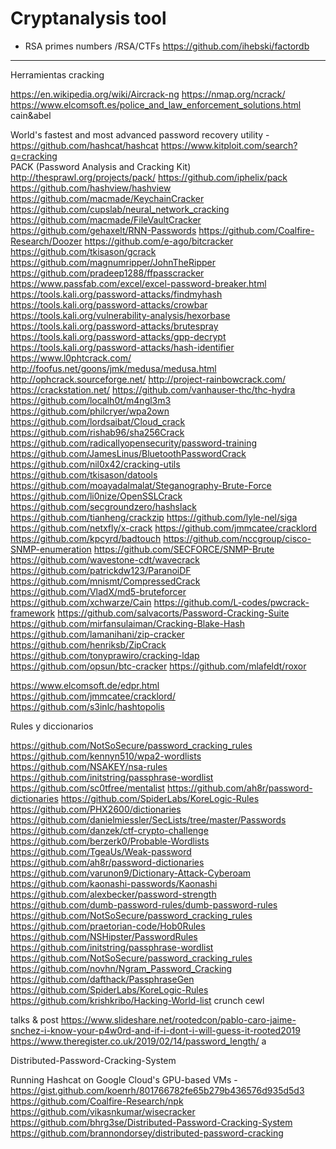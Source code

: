 # Cryptanalysis tool

* RSA primes numbers /RSA/CTFs
https://github.com/ihebski/factordb

-----------
Herramientas cracking

https://en.wikipedia.org/wiki/Aircrack-ng
https://nmap.org/ncrack/
https://www.elcomsoft.es/police_and_law_enforcement_solutions.html
cain&abel

World's fastest and most advanced password recovery utility - https://github.com/hashcat/hashcat
https://www.kitploit.com/search?q=cracking	
PACK (Password Analysis and Cracking Kit) http://thesprawl.org/projects/pack/
https://github.com/iphelix/pack
https://github.com/hashview/hashview
https://github.com/macmade/KeychainCracker
https://github.com/cupslab/neural_network_cracking
https://github.com/macmade/FileVaultCracker
https://github.com/gehaxelt/RNN-Passwords
https://github.com/Coalfire-Research/Doozer
https://github.com/e-ago/bitcracker
https://github.com/tkisason/gcrack
https://github.com/magnumripper/JohnTheRipper
https://github.com/pradeep1288/ffpasscracker
https://www.passfab.com/excel/excel-password-breaker.html
https://tools.kali.org/password-attacks/findmyhash
https://tools.kali.org/password-attacks/crowbar
https://tools.kali.org/vulnerability-analysis/hexorbase
https://tools.kali.org/password-attacks/brutespray
https://tools.kali.org/password-attacks/gpp-decrypt
https://tools.kali.org/password-attacks/hash-identifier
https://www.l0phtcrack.com/
http://foofus.net/goons/jmk/medusa/medusa.html
http://ophcrack.sourceforge.net/
http://project-rainbowcrack.com/
https://crackstation.net/
https://github.com/vanhauser-thc/thc-hydra
https://github.com/localh0t/m4ngl3m3
https://github.com/philcryer/wpa2own
https://github.com/lordsaibat/Cloud_crack
https://github.com/rishab96/sha256Crack
https://github.com/radicallyopensecurity/password-training
https://github.com/JamesLinus/BluetoothPasswordCrack
https://github.com/nil0x42/cracking-utils
https://github.com/tkisason/datools
https://github.com/moayadalmalat/Steganography-Brute-Force
https://github.com/li0nize/OpenSSLCrack
https://github.com/secgroundzero/hashslack
https://github.com/tianheng/crackzip
https://github.com/lyle-nel/siga
https://github.com/netxfly/x-crack
https://github.com/jmmcatee/cracklord
https://github.com/kpcyrd/badtouch
https://github.com/nccgroup/cisco-SNMP-enumeration
https://github.com/SECFORCE/SNMP-Brute
https://github.com/wavestone-cdt/wavecrack
https://github.com/patrickdw123/ParanoiDF
https://github.com/mnismt/CompressedCrack
https://github.com/VladX/md5-bruteforcer
https://github.com/xchwarze/Cain
https://github.com/L-codes/pwcrack-framework
https://github.com/salvacorts/Password-Cracking-Suite
https://github.com/mirfansulaiman/Cracking-Blake-Hash
https://github.com/lamanihani/zip-cracker
https://github.com/henriksb/ZipCrack
https://github.com/tonyprawiro/cracking-ldap
https://github.com/opsun/btc-cracker
https://github.com/mlafeldt/roxor

https://www.elcomsoft.de/edpr.html
https://github.com/jmmcatee/cracklord/
https://github.com/s3inlc/hashtopolis

Rules y diccionarios

https://github.com/NotSoSecure/password_cracking_rules
https://github.com/kennyn510/wpa2-wordlists
https://github.com/NSAKEY/nsa-rules
https://github.com/initstring/passphrase-wordlist
https://github.com/sc0tfree/mentalist
https://github.com/ah8r/password-dictionaries
https://github.com/SpiderLabs/KoreLogic-Rules
https://github.com/PHX2600/dictionaries
https://github.com/danielmiessler/SecLists/tree/master/Passwords
https://github.com/danzek/ctf-crypto-challenge
https://github.com/berzerk0/Probable-Wordlists
https://github.com/TgeaUs/Weak-password
https://github.com/ah8r/password-dictionaries
https://github.com/varunon9/Dictionary-Attack-Cyberoam
https://github.com/kaonashi-passwords/Kaonashi
https://github.com/alexbecker/password-strength
https://github.com/dumb-password-rules/dumb-password-rules
https://github.com/NotSoSecure/password_cracking_rules
https://github.com/praetorian-code/Hob0Rules
https://github.com/NSHipster/PasswordRules
https://github.com/initstring/passphrase-wordlist
https://github.com/NotSoSecure/password_cracking_rules
https://github.com/novhn/Ngram_Password_Cracking
https://github.com/dafthack/PassphraseGen
https://github.com/SpiderLabs/KoreLogic-Rules
https://github.com/krishkribo/Hacking-World-list
crunch
cewl

talks & post
https://www.slideshare.net/rootedcon/pablo-caro-jaime-snchez-i-know-your-p4w0rd-and-if-i-dont-i-will-guess-it-rooted2019
https://www.theregister.co.uk/2019/02/14/password_length/
a

Distributed-Password-Cracking-System

Running Hashcat on Google Cloud's GPU-based VMs - https://gist.github.com/koenrh/801766782fe65b279b436576d935d5d3
https://github.com/Coalfire-Research/npk
https://github.com/vikasnkumar/wisecracker
https://github.com/bhrg3se/Distributed-Password-Cracking-System
https://github.com/brannondorsey/distributed-password-cracking







